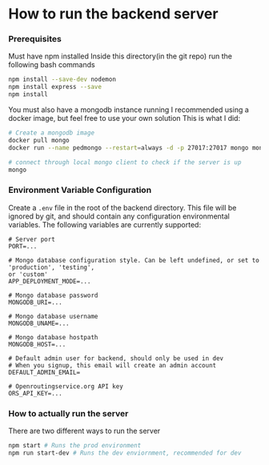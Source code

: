 # How to run the backend server
### Prerequisites
Must have npm installed
Inside this directory(in the git repo) run the following bash commands
```bash
npm install --save-dev nodemon
npm install express --save
npm install
```
You must also have a mongodb instance running
I recommended using a docker image, but feel free to use your own solution
This is what I did:
```bash
# Create a mongodb image
docker pull mongo
docker run --name pedmongo --restart=always -d -p 27017:27017 mongo mongod

# connect through local mongo client to check if the server is up
mongo
```

### Environment Variable Configuration
Create a `.env` file in the root of the backend directory.
This file will be ignored by git, and should contain any configuration environmental variables.
The following variables are currently supported:
```
# Server port
PORT=...

# Mongo database configuration style. Can be left undefined, or set to 'production', 'testing',
or 'custom'
APP_DEPLOYMENT_MODE=...

# Mongo database password
MONGODB_URI=...

# Mongo database username
MONGODB_UNAME=...

# Mongo database hostpath
MONGODB_HOST=...

# Default admin user for backend, should only be used in dev
# When you signup, this email will create an admin account
DEFAULT_ADMIN_EMAIL=

# Openroutingservice.org API key
ORS_API_KEY=...
```

### How to actually run the server
There are two different ways to run the server
```bash
npm start # Runs the prod environment
npm run start-dev # Runs the dev enviornment, recommended for dev
```
